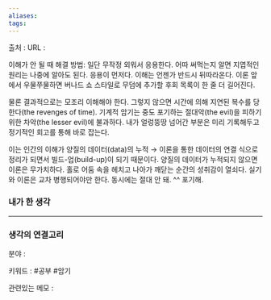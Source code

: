 ```yaml
---
aliases: 
tags:
---
```

출처 : 
URL : 

이해가 안 될 때 해결 방법: 일단 무작정 외워서 응용한다. 어따 써먹는지 알면 지엽적인 원리는 나중에 알아도 된다. 응용이 먼저다. 이해는 언젠가 반드시 뒤따라온다. 이론 앞에서 우물쭈물하면 버나드 쇼 스타일로 무덤에 추가할 후회 목록이 한 줄 더 길어진다.

물론 결과적으로는 모조리 이해해야 한다. 그렇지 않으면 시간에 의해 지연된 복수를 당한다(the revenges of time). 기계적 암기는 중도 포기하는 절대악(the evil)을 피하기 위한 차악(the lesser evil)에 불과하다. 내가 얼렁뚱땅 넘어간 부분은 미리 기록해두고 정기적인 회고를 통해 바로 잡는다.

이는 인간의 이해가 양질의 데이터(data)의 누적 → 이론을 통한 데이터의 연결 식으로 정리가 되면서 빌드-업(build-up)이 되기 때문이다. 양질의 데이터가 누적되지 않으면 이론은 무가치하다. 홀로 어둠 속을 헤치고 나아가 깨닫는 순간의 성취감이 열쇠다. 실기와 이론은 교차 병행되어야만 한다. 동시에는 절대 안 돼. ^^ 포기해.

### 내가 한 생각

---
### 생각의 연결고리
분야 : 

키워드 : #공부 #암기 


관련있는 메모 : 
